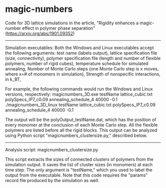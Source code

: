 # magic-numbers
Code for 3D lattice simulations in the article, "Rigidity enhances a magic-number effect in polymer phase separation" (https://arxiv.org/abs/1901.09352)

******************************************
Simulation executables:
Both the Windows and Linux executables accept the following arguments:
test name (labels output),
lattice specification file (size, connectivity), 
polymer specification file (length and number of flexible polymers, number of rigid cubes),
temperature schedule for simulated annealing,
Number of Monte Carlo steps (one Monte Carlo step is x moves, where x=# of monomers in simulation),
Strength of nonspecific interactions, in k_BT,

For example, the following commands would run the Windows and Linux versions, respectively:
magicnumbers_3D.exe testName lattice_cubic.txt polySpecs_lP7_c0.09 annealing_schedule_4 40000 -0.1
./magicnumbers_3D_linux testName lattice_cubic.txt polySpecs_lP7_c0.09 annealing_schedule_4 40000 -0.1

The output will be the polyOutput_testName.dat, which has the position of every monomer at the conclusion of each Monte Carlo step. All the flexible polymers are listed before all the rigid blocks.
This output can be analyzed using Python script "magicnumbers_clustersize.py," described below. 
*************************************************************
Analysis script: magicnumbers_clustersize.py

This script extracts the sizes of connected clusters of polymers from the simulation output. It saves the list of cluster sizes (in monomers) at each time step.
The only argument is "testName," which you used to label the output from the executable. Note that this code requires the "params" record file produced by the simulation as well.
